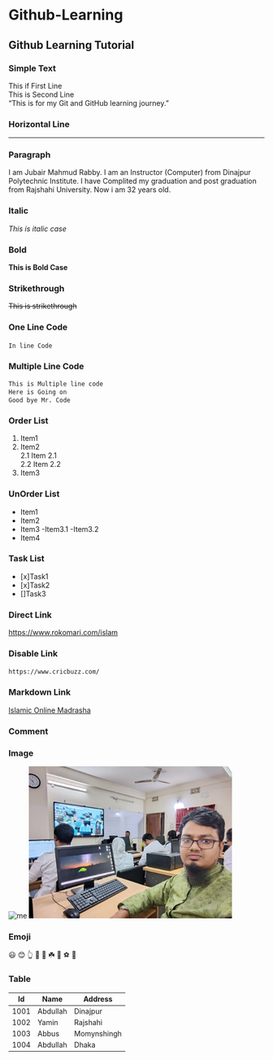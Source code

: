 # Github-Learning
## Github Learning Tutorial


### Simple Text
This if First Line  
This is Second Line  
“This is for my Git and GitHub learning journey.”

### Horizontal Line
---
### Paragraph
<p>I am Jubair Mahmud Rabby. I am an Instructor (Computer) from Dinajpur Polytechnic Institute.  
I have Complited my graduation and post graduation from Rajshahi University.  
Now i am 32 years old. </p>

### Italic
<i> This is italic case </i> 

### Bold
<b> This is Bold Case</b>  
### Strikethrough
<del> This is strikethrough  </del> 

### One Line Code
`In line Code`

### Multiple Line Code
```
This is Multiple line code
Here is Going on
Good bye Mr. Code
```

### Order List
1. Item1
2. Item2  
   2.1 Item 2.1  
   2.2 Item 2.2
4. Item3


### UnOrder List

- Item1
- Item2
- Item3
  -Item3.1
  -Item3.2
- Item4

### Task List

- [x]Task1
- [x]Task2
- []Task3

### Direct Link
https://www.rokomari.com/islam

### Disable Link
`https://www.cricbuzz.com/`

### Markdown Link
[Islamic Online Madrasha](https://portal.iom.edu.bd/)

### Comment
<!-- This is Commenting -->

### Image
![me](https://github.com/user-attachments/assets/cd41b12d-9882-4096-8559-d00dbf285905)
<img src="./my.jpg" width="400" title="Profile Image"  />

### Emoji
😃 😊 👆  🤲  🌳  ☘️  🍓  ⚽️  🚙

### Table
|Id|Name|Address|
|----|----|----|
|1001|Abdullah|Dinajpur|
|1002|Yamin|Rajshahi|
|1003|Abbus|Momynshingh|
|1004|Abdullah|Dhaka|


